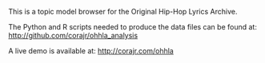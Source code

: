 This is a topic model browser for the Original Hip-Hop Lyrics Archive.

The Python and R scripts needed to produce the data files can be found at: http://github.com/corajr/ohhla_analysis

A live demo is available at: http://corajr.com/ohhla
